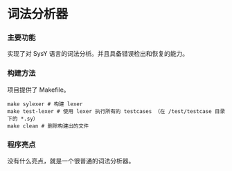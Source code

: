 # 词法分析器

### 主要功能

实现了对 SysY 语言的词法分析。并且具备错误检出和恢复的能力。

### 构建方法

项目提供了 Makefile。

```
make sylexer # 构建 lexer
make test-lexer # 使用 lexer 执行所有的 testcases （在 /test/testcase 目录下的 *.sy）
make clean # 删除构建出的文件
```

### 程序亮点

没有什么亮点，就是一个很普通的词法分析器。